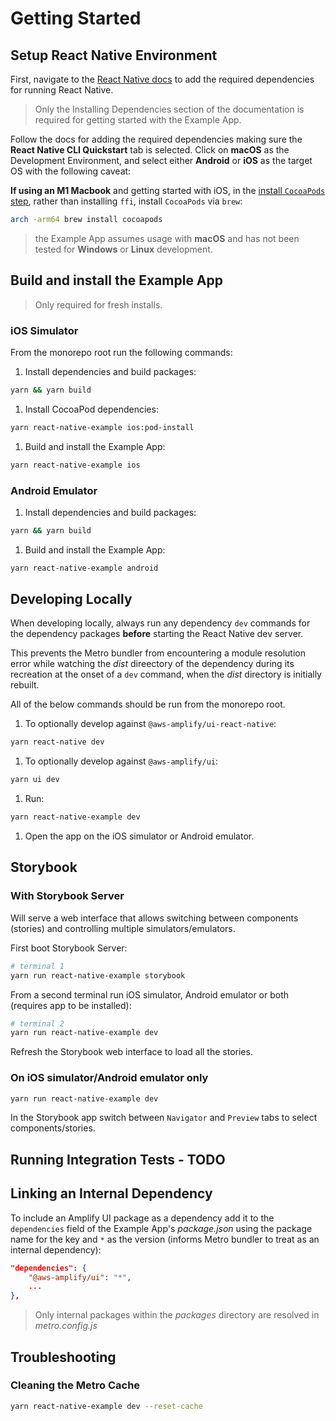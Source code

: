 # Getting Started

## Setup React Native Environment

First, navigate to the [React Native docs](https://reactnative.dev/docs/environment-setup) to add the required dependencies for running React Native.

> Only the Installing Dependencies section of the documentation is required for getting started with the Example App.

Follow the docs for adding the required dependencies making sure the **React Native CLI Quickstart** tab is selected. Click on **macOS** as the Development Environment, and select either **Android** or **iOS** as the target OS with the following caveat:

**If using an M1 Macbook** and getting started with iOS, in the [install `CocoaPods` step](https://reactnative.dev/docs/environment-setup#cocoapods), rather than installing `ffi`, install `CocoaPods` via `brew`:

```bash
arch -arm64 brew install cocoapods
```

> the Example App assumes usage with **macOS** and has not been tested for **Windows** or **Linux** development.

## Build and install the Example App

> Only required for fresh installs.

### iOS Simulator

From the monorepo root run the following commands:

1. Install dependencies and build packages:

```bash
yarn && yarn build
```

1. Install CocoaPod dependencies:

```bash
yarn react-native-example ios:pod-install
```

1. Build and install the Example App:

```bash
yarn react-native-example ios
```

### Android Emulator

1. Install dependencies and build packages:

```bash
yarn && yarn build
```

1. Build and install the Example App:

```bash
yarn react-native-example android
```

## Developing Locally

When developing locally, always run any dependency `dev` commands for the dependency packages **before** starting the React Native dev server.

This prevents the Metro bundler from encountering a module resolution error while watching the _dist_ direectory of the dependency during its recreation at the onset of a `dev` command, when the _dist_ directory is initially rebuilt.

All of the below commands should be run from the monorepo root.

1. To optionally develop against `@aws-amplify/ui-react-native`:

```bash
yarn react-native dev
```

1. To optionally develop against `@aws-amplify/ui`:

```bash
yarn ui dev
```

1. Run:

```bash
yarn react-native-example dev
```

1. Open the app on the iOS simulator or Android emulator.

## Storybook

### With Storybook Server
Will serve a web interface that allows switching between components (stories) and controlling multiple simulators/emulators.

First boot Storybook Server:

```bash
# terminal 1
yarn run react-native-example storybook
```

From a second terminal run iOS simulator, Android emulator or both (requires app to be installed):

```bash
# terminal 2
yarn run react-native-example dev
```

Refresh the Storybook web interface to load all the stories.

### On iOS simulator/Android emulator only

```bash
yarn run react-native-example dev
```

In the Storybook app switch between `Navigator` and `Preview` tabs to select components/stories.

## Running Integration Tests - TODO

## Linking an Internal Dependency

To include an Amplify UI package as a dependency add it to the `dependencies` field of the Example App's _package.json_ using the package name for the key and `*` as the version (informs Metro bundler to treat as an internal dependency):

```json
"dependencies": {
    "@aws-amplify/ui": "*",
    ...
},
```

> Only internal packages within the _packages_ directory are resolved in _metro.config.js_

## Troubleshooting

### Cleaning the Metro Cache

```bash
yarn react-native-example dev --reset-cache
```
